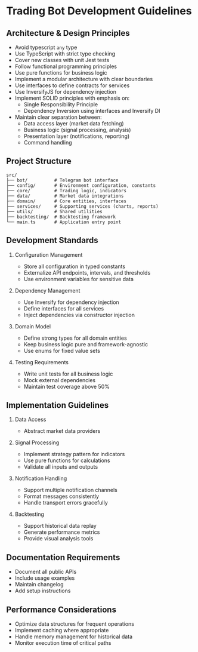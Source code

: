 # Trading Bot Development Guidelines

## Architecture & Design Principles
- Avoid typescript `any` type
- Use TypeScript with strict type checking
- Cover new classes with unit Jest tests
- Follow functional programming principles
- Use pure functions for business logic
- Implement a modular architecture with clear boundaries
- Use interfaces to define contracts for services
- Use InversifyJS for dependency injection
- Implement SOLID principles with emphasis on:
  - Single Responsibility Principle
  - Dependency Inversion using interfaces and Inversify DI
- Maintain clear separation between:
  - Data access layer (market data fetching)
  - Business logic (signal processing, analysis)
  - Presentation layer (notifications, reporting)
  - Command handling

## Project Structure

```
src/
├── bot/          # Telegram bot interface
├── config/       # Environment configuration, constants
├── core/         # Trading logic, indicators
├── data/         # Market data integrations
├── domain/       # Core entities, interfaces
├── services/     # Supporting services (charts, reports)
├── utils/        # Shared utilities
├── backtesting/  # Backtesting framework
└── main.ts       # Application entry point
```

## Development Standards

1. Configuration Management
   - Store all configuration in typed constants
   - Externalize API endpoints, intervals, and thresholds
   - Use environment variables for sensitive data

2. Dependency Management
   - Use Inversify for dependency injection
   - Define interfaces for all services
   - Inject dependencies via constructor injection

3. Domain Model
   - Define strong types for all domain entities
   - Keep business logic pure and framework-agnostic
   - Use enums for fixed value sets

4. Testing Requirements
   - Write unit tests for all business logic
   - Mock external dependencies
   - Maintain test coverage above 50%

## Implementation Guidelines

1. Data Access
   - Abstract market data providers

2. Signal Processing
   - Implement strategy pattern for indicators
   - Use pure functions for calculations
   - Validate all inputs and outputs

3. Notification Handling
   - Support multiple notification channels
   - Format messages consistently
   - Handle transport errors gracefully

4. Backtesting
   - Support historical data replay
   - Generate performance metrics
   - Provide visual analysis tools

## Documentation Requirements

- Document all public APIs
- Include usage examples
- Maintain changelog
- Add setup instructions

## Performance Considerations

- Optimize data structures for frequent operations
- Implement caching where appropriate
- Handle memory management for historical data
- Monitor execution time of critical paths
